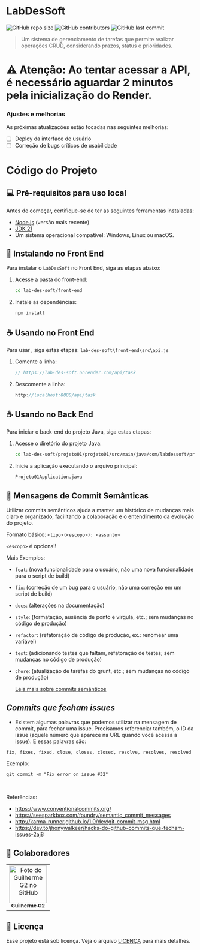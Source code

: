 # LabDesSoft
![GitHub repo size](https://img.shields.io/github/repo-size/yG2y/lab-des-soft?style=for-the-badge)
![GitHub contributors](https://img.shields.io/github/contributors/yG2y/lab-des-soft?style=for-the-badge)
![GitHub last commit](https://img.shields.io/github/last-commit/yG2y/lab-des-soft?style=for-the-badge)
> Um sistema de gerenciamento de tarefas que permite realizar operações CRUD, considerando prazos, status e prioridades.

# ⚠️ **Atenção**: Ao tentar acessar a API, é necessário aguardar 2 minutos pela inicialização do Render.

### Ajustes e melhorias

As próximas atualizações estão focadas nas seguintes melhorias:
- [ ] Deploy da interface de usuário
- [ ] Correção de bugs críticos de usabilidade

# Código do Projeto

## 💻 Pré-requisitos para uso local

Antes de começar, certifique-se de ter as seguintes ferramentas instaladas:
- [Node.js](https://nodejs.org/) (versão mais recente)
- [JDK 21](https://www.oracle.com/java/technologies/javase/jdk21-archive-downloads.html)
- Um sistema operacional compatível: Windows, Linux ou macOS.

## 🚀 Instalando <LabDesSoft> no Front End

Para instalar o `LabDesSoft` no Front End, siga as etapas abaixo:

1. Acesse a pasta do front-end:
   ```bash
   cd lab-des-soft/front-end
   ```

2. Instale as dependências:
   ```bash
   npm install
   ```

## ☕ Usando <LabDesSoft> no Front End

Para usar <LabDesSoft>, siga estas etapas: `lab-des-soft\front-end\src\api.js`

1. Comente a linha:
   ```javascript
   // https://lab-des-soft.onrender.com/api/task
   ```

2. Descomente a linha:
   ```javascript
   http://localhost:8088/api/task
   ```


## ☕ Usando <LabDesSoft> no Back End

Para iniciar o back-end do projeto Java, siga estas etapas:

1. Acesse o diretório do projeto Java:
   ```bash
   cd lab-des-soft/projeto01/projeto01/src/main/java/com/labdessoft/projeto01
   ```

2. Inicie a aplicação executando o arquivo principal:
   ```bash
   Projeto01Application.java
   ```

## 📜 Mensagens de Commit Semânticas

Utilizar commits semânticos ajuda a manter um histórico de mudanças mais claro e organizado, facilitando a colaboração e o entendimento da evolução do projeto.

Formato básico: `<tipo>(<escopo>): <assunto>`

`<escopo>` é opcional!

Mais Exemplos:

- `feat`: (nova funcionalidade para o usuário, não uma nova funcionalidade para o script de build)
- `fix`: (correção de um bug para o usuário, não uma correção em um script de build)
- `docs`: (alterações na documentação)
- `style`: (formatação, ausência de ponto e vírgula, etc.; sem mudanças no código de produção)
- `refactor`: (refatoração de código de produção, ex.: renomear uma variável)
- `test`: (adicionando testes que faltam, refatoração de testes; sem mudanças no código de produção)
- `chore`: (atualização de tarefas do grunt, etc.; sem mudanças no código de produção)

  [Leia mais sobre commits semânticos](https://www.conventionalcommits.org/)

## *Commits que fecham issues*

- Existem algumas palavras que podemos utilizar na mensagem de commit, para fechar uma issue. Precisamos referenciar também, o ID da issue (aquele número que aparece na URL quando você acessa a issue). E essas palavras são:
```
fix, fixes, fixed, close, closes, closed, resolve, resolves, resolved
```

Exemplo:
```
git commit -m "Fix error on issue #32"
```
<br>

Referências:

- https://www.conventionalcommits.org/
- https://seesparkbox.com/foundry/semantic_commit_messages
- http://karma-runner.github.io/1.0/dev/git-commit-msg.html
- https://dev.to/jhonywalkeer/hacks-do-github-commits-que-fecham-issues-2aj8


## 🤝 Colaboradores

<table>
  <tr>
    <td align="center">
      <a href="https://github.com/yG2y" title="Perfil Guilherme G2">
        <img src="https://avatars.githubusercontent.com/u/89223673?v=4" width="100px;" alt="Foto do Guilherme G2 no GitHub"/><br>
        <sub>
          <b>Guilherme G2</b>
        </sub>
      </a>
    </td>
  </tr>
</table>

## 📝 Licença

Esse projeto está sob licença. Veja o arquivo [LICENÇA](LICENSE) para mais detalhes.
